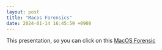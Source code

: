 ```yaml
---
layout: post
title: "Macos Forensics"
date: 2024-01-14 16:45:59 +0900
---
```

This presentation, so you can click on this [MacOS Forensic](https://github.com/3xg3lin/3xg3lin.github.io/files/14312131/MacOS-forensic.pdf)

